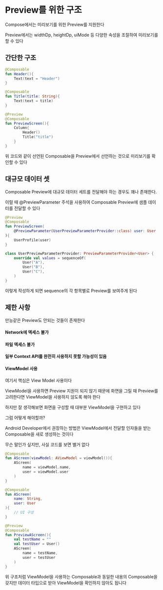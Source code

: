 # Preview를 위한 구조
Compose에서는 미리보기를 위한 Preview를 지원한다        

Preview에서는 widthDp, heightDp, uiMode 등 다양한 속성을 조절하여 미리보기를 할 수 있다

## 간단한 구조
```kotlin
@Composable
fun Header(){
    Text(text = "Header")
}

@Composable
fun Title(title: String){
    Text(text = title)
}

@Preview
@Composable
fun PreviewScreen(){
    Column{
        Header()
        Title("title")
    }
}
```
위 코드와 같이 선언된 Composable을 Preview에서 선언하는 것으로 미리보기를 확인할 수 있다

## 대규모 데이터 셋
Composable Preview에 대규모 데이터 세트를 전달해야 하는 경우도 꽤나 존재한다.

이럴 때 @PreviewParameter 주석을 사용하여 Composable Preview에 샘플 데이터를 전달할 수 있다     

```kotlin
@Preview
@Composable
fun PreviewScreen(
    @PreviewParameter(UserPreviewParameterProvider::class) user: User
){
    UserProfile(user)
}

class UserPreviewParameterProvider: PreviewParameterProvider<User> {
    override val values = sequenceOf(
        User("A"),
        User("B"),
        User("C"),
    )
}
```
이렇게 작성하게 되면 sequence의 각 항목별로 Preview를 보여주게 된다

## 제한 사항
만능같은 Preview도 안되는 것들이 존재한다       

#### Network에 엑세스 불가
#### 파일 엑세스 불가
#### 일부 Context API를 완전히 사용하지 못할 가능성이 있음

#### ViewModel 사용

여기서 핵심은 View Model 사용이다       

ViewModel을 사용하면 Preview 지원이 되지 않기 때문에 화면을 그릴 때 Preview를 고려한다면 ViewModel을 사용하지 않도록 해야 한다      


하지만 잘 생각해보면 화면을 구성할 때 대부분 ViewModel을 구현하고 있다      

그럼 어떻게 해야할까?

Android Developer에서 권장하는 방법은 ViewModel에서 전달할 인자들을 받는 Composable을 새로 생성하는 것이다      

무슨 말인가 싶지만, 사실 코드를 보면 별거 없다

```kotlin
@Composable
fun AScreen(viewModel: AViewModel = viewModel()){
    AScreen(
        name = viewModel.name,
        user = viewModel.user
    )
}

@Composable
fun AScreen(
    name: String,
    user: User
){
    // UI 구성
}

@Preview
@Composable
fun PreviewAScreen(){
    val testName = ""
    val testUser = User()
    AScreen(
        name = testName,
        user = testUser
    )
}
```
위 구조처럼 ViewModel을 사용하는 Composable과 동일한 내용의 Composable을 갖지만 데이터 타입으로 받아 ViewModel을 확인하지 않아도 됩니다